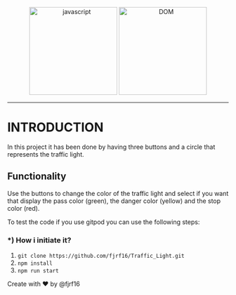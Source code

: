 <p align="center">
    <img src="https://res.cloudinary.com/teepublic/image/private/s--voGlmms3--/c_crop,x_10,y_10/c_fit,w_1109/c_crop,g_north_west,h_945,w_1260,x_-76,y_-76/co_rgb:ffb81c,e_colorize,u_Misc:One%20Pixel%20Gray/c_scale,g_north_west,h_945,w_1260/fl_layer_apply,g_north_west,x_-76,y_-76/bo_180px_solid_white/e_overlay,fl_layer_apply,h_945,l_Misc:Art%20Print%20Bumpmap,w_1260/e_shadow,x_6,y_6/c_limit,h_1134,w_1134/c_lpad,g_center,h_1260,w_1260/b_rgb:eeeeee/c_limit,f_jpg,h_630,q_90,w_630/v1539273850/production/designs/3302095_0.jpg" width="200px" height="200px" alt="javascript"/>
    <img src="https://jquery-plugins.net/image/plugin/dom-to-image-generate-image-from-dom-with-html5-canvas.png" width="200px" height="200px" alt="DOM"/>
</p>

---------------------------------------------------------------------------------------------------------
# INTRODUCTION

In this project it has been done by having  three buttons and a circle that represents the traffic light.

## Functionality

Use the buttons to change the color of the traffic light and select if you want that display the pass color (green), the danger color (yellow) and the stop color (red).

To test the code if you use gitpod you can use the following steps:

### *) How i initiate it?

1) `git clone https://github.com/fjrf16/Traffic_Light.git`
2) `npm install`
3) `npm run start`

Create with ❤️ by @fjrf16

